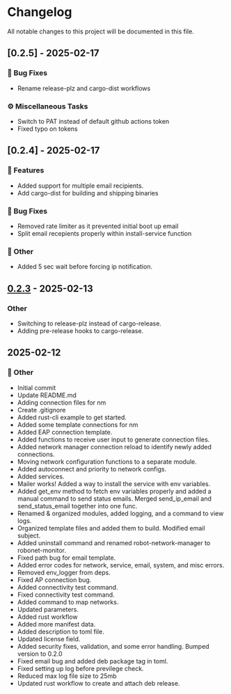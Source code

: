 # Changelog

All notable changes to this project will be documented in this file.

## [0.2.5] - 2025-02-17

### 🐛 Bug Fixes

- Rename release-plz and cargo-dist workflows

### ⚙️ Miscellaneous Tasks

- Switch to PAT instead of default github actions token
- Fixed typo on tokens

<!-- generated by git-cliff -->
## [0.2.4] - 2025-02-17

### 🚀 Features

- Added support for multiple email recipients.
- Add cargo-dist for building and shipping binaries

### 🐛 Bug Fixes

- Removed rate limiter as it prevented initial boot up email
- Split email recepients properly within install-service function

### 💼 Other

- Added 5 sec wait before forcing ip notification.

<!-- generated by git-cliff -->
## [0.2.3](https://github.com/neurobionics/robonet/compare/v0.2.2...v0.2.3) - 2025-02-13

### Other

- Switching to release-plz instead of cargo-release.
- Adding pre-release hooks to cargo-release.

## 2025-02-12

### 💼 Other

- Initial commit
- Update README.md
- Adding connection files for nm
- Create .gitignore
- Added rust-cli example to get started.
- Added some template connections for nm
- Added EAP connection template.
- Added functions to receive user input to generate connection files.
- Added network manager connection reload to identify newly added connections.
- Moving network configuration functions to a separate module.
- Added autoconnect and priority to network configs.
- Added services.
- Mailer works! Added a way to install the service with env variables.
- Added get_env method to fetch env variables properly and added a manual command to send status emails. Merged send_ip_email and send_status_email together into one func.
- Renamed & organized modules, added logging, and a command to view logs.
- Organized template files and added them to build. Modified email subject.
- Added uninstall command and renamed robot-network-manager to robonet-monitor.
- Fixed path bug for email template.
- Added error codes for network, service, email, system, and misc errors.
- Removed env_logger from deps.
- Fixed AP connection bug.
- Added connectivity test command.
- Fixed connectivity test command.
- Added command to map networks.
- Updated parameters.
- Added rust workflow
- Added more manifest data.
- Added description to toml file.
- Updated license field.
- Added security fixes, validation, and some error handling. Bumped version to 0.2.0
- Fixed email bug and added deb package tag in toml.
- Fixed setting up log before previlege check.
- Reduced max log file size to 25mb
- Updated rust workflow to create and attach deb release.

<!-- generated by git-cliff -->
